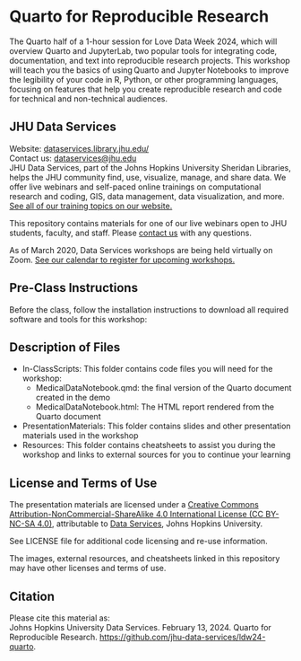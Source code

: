# Quarto for Reproducible Research

The Quarto half of a 1-hour session for Love Data Week 2024, which will overview Quarto and JupyterLab, two popular tools for integrating code, documentation, and text into reproducible research projects. This workshop will teach you the basics of using Quarto and Jupyter Notebooks to improve the legibility of your code in R, Python, or other programming languages, focusing on features that help you create reproducible research and code for technical and non-technical audiences.


## JHU Data Services   
Website: [dataservices.library.jhu.edu/](https://dataservices.library.jhu.edu/)   
Contact us: [dataservices@jhu.edu](mailto:dataservices@jhu.edu)   
JHU Data Services, part of the Johns Hopkins University Sheridan Libraries, helps the JHU community find, use, visualize, manage, and share data. We offer live webinars and self-paced online trainings on computational research and coding, GIS, data management, data visualization, and more. [See all of our training topics on our website.](https://dataservices.library.jhu.edu/training-workshops/)   

This repository contains materials for one of our live webinars open to JHU students, faculty, and staff. Please [contact us](mailto:dataservices@jhu.edu) with any questions.

As of March 2020, Data Services workshops are being held virtually on Zoom. [See our calendar to register for upcoming workshops.](https://dataservices.library.jhu.edu/training-workshops/calendar/)


## Pre-Class Instructions
Before the class, follow the installation instructions to download all required software and tools for this workshop:


## Description of Files
- In-ClassScripts: This folder contains code files you will need for the workshop:
	- MedicalDataNotebook.qmd: the final version of the Quarto document created in the demo
	- MedicalDataNotebook.html: The HTML report rendered from the Quarto document
- PresentationMaterials: This folder contains slides and other presentation materials used in the workshop
- Resources: This folder contains cheatsheets to assist you during the workshop and links to external sources for you to continue your learning


## License and Terms of Use
The presentation materials are licensed under a [Creative Commons Attribution-NonCommercial-ShareAlike 4.0 International License (CC BY-NC-SA 4.0)](https://creativecommons.org/licenses/by-nc-sa/4.0/), attributable to [Data Services](https://dataservices.library.jhu.edu/), Johns Hopkins University. 

See LICENSE file for additional code licensing and re-use information.   

The images, external resources, and cheatsheets linked in this repository may have other licenses and terms of use.


## Citation
Please cite this material as:    
Johns Hopkins University Data Services. February 13, 2024. Quarto for Reproducible Research. https://github.com/jhu-data-services/ldw24-quarto. 
